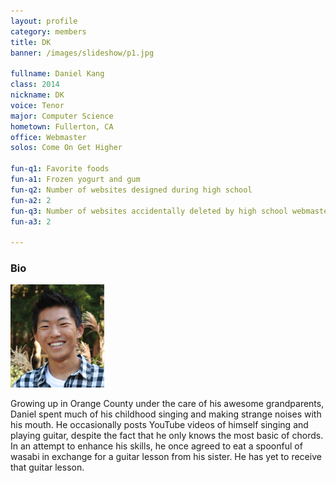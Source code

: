 ```yaml
---
layout: profile
category: members
title: DK
banner: /images/slideshow/p1.jpg

fullname: Daniel Kang
class: 2014
nickname: DK
voice: Tenor
major: Computer Science
hometown: Fullerton, CA
office: Webmaster
solos: Come On Get Higher

fun-q1: Favorite foods
fun-a1: Frozen yogurt and gum
fun-q2: Number of websites designed during high school
fun-a2: 2
fun-q3: Number of websites accidentally deleted by high school webmaster
fun-a3: 2

---
```


### Bio

![DK](/images/members/current/dk.jpg)

Growing up in Orange County under the care of his awesome
grandparents, Daniel spent much of his childhood singing and making
strange noises with his mouth. He occasionally posts YouTube videos of
himself singing and playing guitar, despite the fact that he only
knows the most basic of chords. In an attempt to enhance his skills,
he once agreed to eat a spoonful of wasabi in exchange for a guitar
lesson from his sister. He has yet to receive that guitar lesson.
